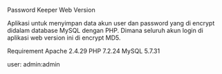 Password Keeper Web Version

Aplikasi untuk menyimpan data akun user dan password yang di encrypt didalam database MySQL dengan PHP. Dimana seluruh akun login di aplikasi web version ini di encrypt MD5.

Requirement
Apache 2.4.29
PHP 7.2.24
MySQL 5.7.31


user:
admin:admin
